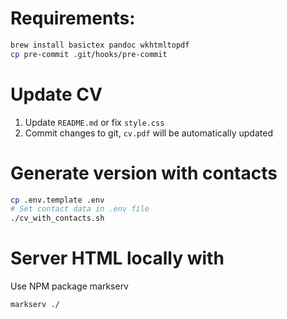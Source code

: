 # Requirements:

```sh
brew install basictex pandoc wkhtmltopdf
cp pre-commit .git/hooks/pre-commit
```

# Update CV

1. Update `README.md` or fix `style.css`
2. Commit changes to git, `cv.pdf` will be automatically updated

# Generate version with contacts

```sh
cp .env.template .env
# Set contact data in .env file
./cv_with_contacts.sh
```

# Server HTML locally with 

Use NPM package markserv

```sh
markserv ./
```
